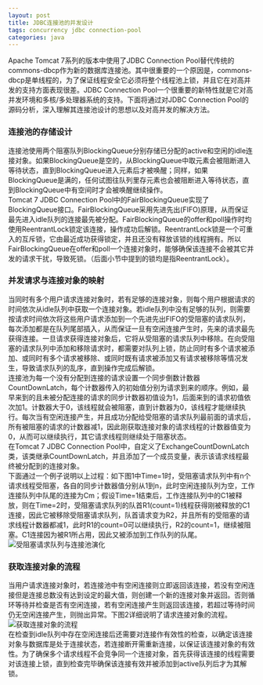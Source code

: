 ```yaml
---
layout: post
title: JDBC连接池的并发设计
tags: concurrency jdbc connection-pool
categories: java
---
```

Apache Tomcat 7系列的版本中使用了JDBC Connection Pool替代传统的commons-dbcp作为新的数据库连接池。其中很重要的一个原因是，commons-dbcp是单线程的，为了保证线程安全它必须将整个线程池上锁，并且它在对高并发的支持方面表现很差。JDBC Connection Pool一个很重要的新特性就是它对高并发环境和多核/多处理器系统的支持。下面将通过对JDBC Connection Pool的源码分析，深入理解其连接池设计的思想以及对高并发的解决方法。
### 连接池的存储设计
连接池使用两个阻塞队列BlockingQueue分别存储已分配的active和空闲的idle连接对象。如果BlockingQueue是空的，从BlockingQueue中取元素会被阻断进入等待状态，直到BlockingQueue进入元素后才被唤醒；同样，如果BlockingQueue是满的，任何试图往队列里存元素也会被阻断进入等待状态，直到BlockingQueue中有空间时才会被唤醒继续操作。  
Tomcat 7 JDBC Connection Pool中的FairBlockingQueue实现了BlockingQueue接口。FairBlockingQueue采用先进先出(FIFO)原理，从而保证最先进入idle队列的连接最先被分配。FairBlockingQueue的offer和poll操作时均使用ReentrantLock锁定该连接，操作成功后解锁。ReentrantLock锁是一个可重入的互斥锁，它由最近成功获得锁定，并且还没有释放该锁的线程拥有。所以FairBlockingQueue在offer和poll一个连接对象时，能够确保该连接不会被其它并发的请求干扰，导致死锁。（后面小节中提到的锁均是指ReentrantLock）。  
### 并发请求与连接对象的映射
当同时有多个用户请求连接对象时，若有足够的连接对象，则每个用户根据请求的时间依次从idle队列中获取一个连接对象。若idle队列中没有足够的队列，则需要按请求时间依次将这些用户请求添加到一个先进先出FIFO的受阻塞的请求队列，每次添加都是在队列尾部插入，从而保证一旦有空闲连接产生时，先来的请求最先获得连接。一旦请求获得连接对象后，它将从受阻塞的请求队列中移除。在向受阻塞的请求队列中添加和移除请求时，都需要对队列上锁，防止同时有多个请求被添加、或同时有多个请求被移除、或同时既有请求被添加又有请求被移除等情况发生，导致请求队列的乱序，直到操作完成后解锁。  
连接池为每一个没有分配到连接的请求设置一个同步倒数计数器CountDownLatch，每个计数器传入的初始值分别为请求到来的顺序。例如，最早来到的且未被分配连接的请求的同步计数器初值设为1，后面来到的请求初值依次加1。计数器大于0，该线程就会被阻塞，直到计数器为0，该线程才能继续执行。每次当有空闲连接产生，并且成功分配给受阻塞的请求队列最前面的请求后，所有被阻塞的请求的计数器减1，因此刚获取连接对象的请求线程的计数器值变为0，从而可以继续执行，其它请求线程则继续处于阻塞状态。  
在Tomcat 7 JDBC Connection Pool中，自定义了ExchangeCountDownLatch类，该类继承CountDownLatch，并且添加了一个成员变量，表示该请求线程最终被分配到的连接对象。  
下面通过一个例子说明以上过程：如下图1中Time=1时，受阻塞请求队列中有n个请求线程受阻塞，各自的同步计数器值分别从1到n，此时空闲连接队列为空，工作连接队列中队尾的连接为Cm；假设Time=1结束后，工作连接队列中的C1被释放，则在Time=2时，受阻塞请求队列的队首R1(count=1)线程获得刚被释放的C1连接，因此它被移除受阻塞请求队列，队首请求变为R2，并且所有的受阻塞的请求线程计数器都减1，此时R1的count=0可以继续执行，R2的count=1，继续被阻塞。C1连接因为被R1所占用，因此又被添加到工作队列的队尾。  
![受阻塞请求队列与连接池演化](/note/images/jdbc-connection-pool-1.png)  
### 获取连接对象的流程
当用户请求连接对象时，若连接池中有空闲连接则立即返回该连接，若没有空闲连接但是连接总数没有达到设定的最大值，则创建一个新的连接对象并返回。否则循环等待并检查是否有空闲连接，若有空闲连接产生则返回该连接，若超过等待时间仍无空闲连接产生，则抛出异常。下图2详细说明了请求连接对象的流程。  
![获取连接对象的流程](/note/images/jdbc-connection-pool-2.png)  
在检查到idle队列中存在空闲连接后还需要对连接作有效性的检查，以确定该连接对象与数据库是处于连接状态，若连接断开需重新连接，以保证该连接对象的有效性。为了确保多个请求线程不会竞争同一个连接对象，首先获得该连接的线程需要对该连接上锁，直到检查完毕确保该连接有效并被添加到active队列后才为其解锁。